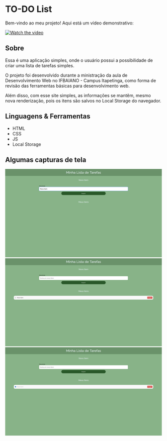 # TO-DO List
Bem-vindo ao meu projeto! Aqui está um vídeo demonstrativo:

[![Watch the video](https://img.youtube.com/vi/idoG6nivw6k/0.jpg)](https://www.youtube.com/watch?v=idoG6nivw6k)


## Sobre
Essa é uma aplicação simples, onde o usuário possui a possibilidade de criar uma lista de tarefas simples.

O projeto foi desenvolvido durante a ministração da aula de Desenvolvimento Web no IFBAIANO - Campus Itapetinga, como forma de revisão das ferramentas básicas para desenvolvimento web.

Além disso, com esse site simples, as informações se mantêm, mesmo nova renderização, pois os itens são salvos no Local Storage do navegador.

## Linguagens & Ferramentas
- HTML
- CSS
- JS
- Local Storage

## Algumas capturas de tela
![escrevendo novo item](https://github.com/fllaviacorreia/to-do-list/blob/main/prints/Captura%20de%20tela%20de%202024-07-29%2018-27-21.png)
![salvando item](https://github.com/fllaviacorreia/to-do-list/blob/main/prints/Captura%20de%20tela%20de%202024-07-29%2018-27-27.png)
![marcando item como concluído](https://github.com/fllaviacorreia/to-do-list/blob/main/prints/Captura%20de%20tela%20de%202024-07-29%2018-27-34.png)
